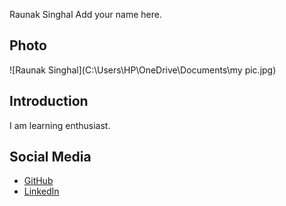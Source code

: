 Raunak Singhal
Add your name here.

## Photo
![Raunak Singhal](C:\Users\HP\OneDrive\Documents\my pic.jpg)

## Introduction
I am learning enthusiast.

## Social Media
- [GitHub](https://github.com/Raunak152003)
- [LinkedIn](https://www.linkedin.com/in/raunak-singhal-873234250?utm_source=share&utm_campaign=share_via&utm_content=profile&utm_medium=android_app )